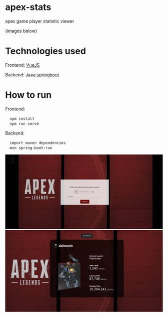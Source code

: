# apex-stats
apex game player statistic viewer

(images below)

# Technologies used
Frontend: [VueJS](https://vuejs.org/)

Backend: [Java springboot](https://spring.io/projects/spring-boot)


# How to run

Frontend:
```
  npm install
  npm run serve
  ```

Backend: 
```
  import maven dependencies
  mvn spring-boot:run
```
![Homepage](https://github.com/kenbostoen/apex-stats/blob/master/screenshot1.png)
![Statspage](https://github.com/kenbostoen/apex-stats/blob/master/screenshot2.png)
